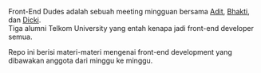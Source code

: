 Front-End Dudes adalah sebuah meeting mingguan bersama [Adit](https://www.instagram.com/wicakaditya/), [Bhakti](http://sumatrastudio.com), dan [Dicki](https://www.instagram.com/dickiprima/).<br> Tiga alumni Telkom University yang entah kenapa jadi front-end developer semua.

Repo ini berisi materi-materi mengenai front-end development yang dibawakan anggota dari minggu ke minggu.
